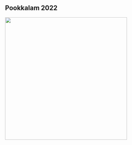 ## Pookkalam 2022

<img src="https://github.com/CLiz17/code-a-pookolam/assets/68838221/ab19b7a6-d868-4bda-9332-cabc5d490144" height="400" width="400">
